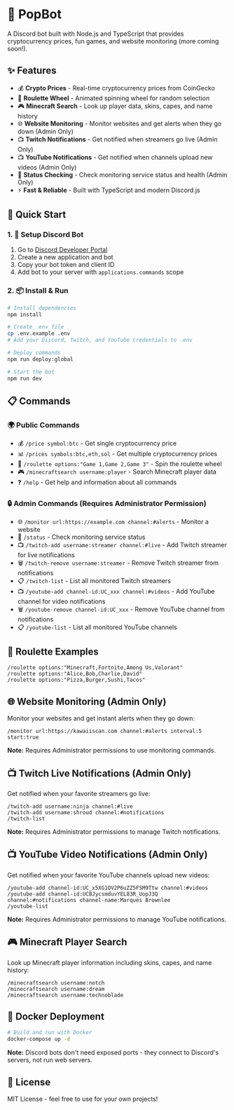# 🤖 PopBot 
A Discord bot built with Node.js and TypeScript that provides cryptocurrency prices, fun games, and website monitoring (more coming soon!).

## ✨ Features

- 💰 **Crypto Prices** - Real-time cryptocurrency prices from CoinGecko
- 🎰 **Roulette Wheel** - Animated spinning wheel for random selection
- 🎮 **Minecraft Search** - Look up player data, skins, capes, and name history
- 🌐 **Website Monitoring** - Monitor websites and get alerts when they go down (Admin Only)
- 📺 **Twitch Notifications** - Get notified when streamers go live (Admin Only)
- 📺 **YouTube Notifications** - Get notified when channels upload new videos (Admin Only)
- 🔧 **Status Checking** - Check monitoring service status and health (Admin Only)
- ⚡ **Fast & Reliable** - Built with TypeScript and modern Discord.js

## 🚀 Quick Start

### 1. 🔧 Setup Discord Bot

1. Go to [Discord Developer Portal](https://discord.com/developers/applications)
2. Create a new application and bot
3. Copy your bot token and client ID
4. Add bot to your server with `applications.commands` scope

### 2. 📦 Install & Run

```bash
# Install dependencies
npm install

# Create .env file
cp .env.example .env
# Add your Discord, Twitch, and YouTube credentials to .env

# Deploy commands
npm run deploy:global

# Start the bot
npm run dev
```

## 📋 Commands

### 🌍 Public Commands
- 💰 `/price symbol:btc` - Get single cryptocurrency price
- 📊 `/prices symbols:btc,eth,sol` - Get multiple cryptocurrency prices
- 🎰 `/roulette options:"Game 1,Game 2,Game 3"` - Spin the roulette wheel
- 🎮 `/minecraftsearch username:player` - Search Minecraft player data
- ❓ `/help` - Get help and information about all commands

### 🔒 Admin Commands (Requires Administrator Permission)
- 🌐 `/monitor url:https://example.com channel:#alerts` - Monitor a website
- 🔧 `/status` - Check monitoring service status
- 📺 `/twitch-add username:streamer channel:#live` - Add Twitch streamer for live notifications
- 🗑️ `/twitch-remove username:streamer` - Remove Twitch streamer from notifications
- 📋 `/twitch-list` - List all monitored Twitch streamers
- 📺 `/youtube-add channel-id:UC_xxx channel:#videos` - Add YouTube channel for video notifications
- 🗑️ `/youtube-remove channel-id:UC_xxx` - Remove YouTube channel from notifications
- 📋 `/youtube-list` - List all monitored YouTube channels

## 🎰 Roulette Examples

```
/roulette options:"Minecraft,Fortnite,Among Us,Valorant"
/roulette options:"Alice,Bob,Charlie,David"
/roulette options:"Pizza,Burger,Sushi,Tacos"
```

## 🌐 Website Monitoring (Admin Only)

Monitor your websites and get instant alerts when they go down:

```
/monitor url:https://kawaiiscan.com channel:#alerts interval:5 start:true
```

**Note:** Requires Administrator permissions to use monitoring commands.

## 📺 Twitch Live Notifications (Admin Only)

Get notified when your favorite streamers go live:

```
/twitch-add username:ninja channel:#live
/twitch-add username:shroud channel:#notifications
/twitch-list
```

**Note:** Requires Administrator permissions to manage Twitch notifications.

## 📺 YouTube Video Notifications (Admin Only)

Get notified when your favorite YouTube channels upload new videos:

```
/youtube-add channel-id:UC_x5XG1OV2P6uZZ5FSM9Ttw channel:#videos
/youtube-add channel-id:UCBJycsmduvYEL83R_UopJ3Q channel:#notifications channel-name:Marques Brownlee
/youtube-list
```

**Note:** Requires Administrator permissions to manage YouTube notifications.

## 🎮 Minecraft Player Search

Look up Minecraft player information including skins, capes, and name history:

```
/minecraftsearch username:notch
/minecraftsearch username:dream
/minecraftsearch username:technoblade
```

## 🐳 Docker Deployment

```bash
# Build and run with Docker
docker-compose up -d
```

**Note:** Discord bots don't need exposed ports - they connect to Discord's servers, not run web servers.

## 📄 License

MIT License - feel free to use for your own projects!

